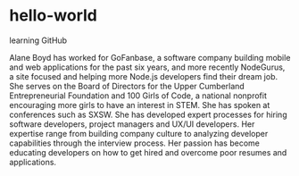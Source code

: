 # hello-world
learning GitHub

Alane Boyd has worked for GoFanbase, a software company building mobile and web applications for the past six years, and more recently NodeGurus, a site focused and helping more Node.js developers find their dream job. She serves on the Board of Directors for the Upper Cumberland Entrepreneurial Foundation and 100 Girls of Code, a national nonprofit encouraging more girls to have an interest in STEM. She has spoken at conferences such as SXSW. She has developed expert processes for hiring software developers, project managers and UX/UI developers. Her expertise range from building company culture to analyzing developer capabilities through the interview process. Her passion has become educating developers on how to get hired and overcome poor resumes and applications.
